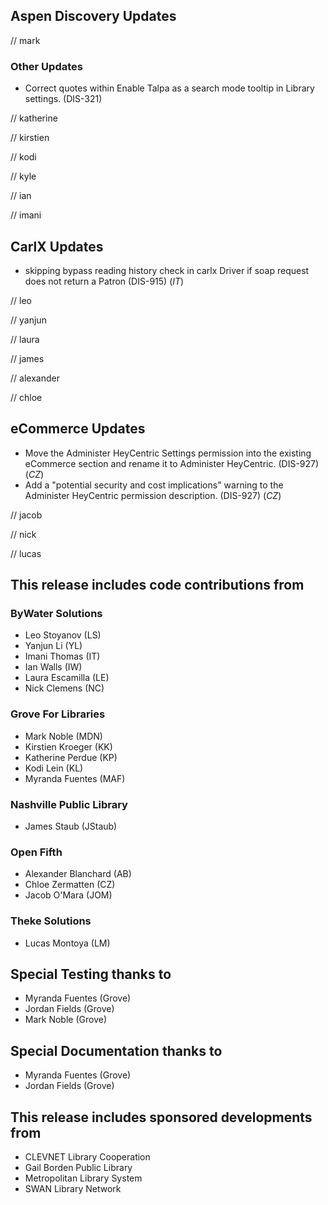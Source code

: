 ## Aspen Discovery Updates
// mark
### Other Updates
- Correct quotes within Enable Talpa as a search mode tooltip in Library settings. (DIS-321) 

// katherine


// kirstien


// kodi


// kyle

// ian

// imani
## CarlX Updates
- skipping bypass reading history check in carlx Driver if soap request does not return a Patron (DIS-915) (*IT*)

// leo

// yanjun

// laura

// james

// alexander

// chloe
## eCommerce Updates
- Move the Administer HeyCentric Settings permission into the existing eCommerce section and rename it to Administer HeyCentric. (DIS-927) (*CZ*)
- Add a "potential security and cost implications" warning to the Administer HeyCentric permission description. (DIS-927) (*CZ*)

// jacob

// nick

// lucas


## This release includes code contributions from
### ByWater Solutions
- Leo Stoyanov (LS)
- Yanjun Li (YL)
- Imani Thomas (IT)
- Ian Walls (IW)
- Laura Escamilla (LE)
- Nick Clemens (NC)

### Grove For Libraries
- Mark Noble (MDN)
- Kirstien Kroeger (KK)
- Katherine Perdue (KP)
- Kodi Lein (KL)
- Myranda Fuentes (MAF)

### Nashville Public Library
- James Staub (JStaub)

### Open Fifth
- Alexander Blanchard (AB)
- Chloe Zermatten (CZ)
- Jacob O'Mara (JOM)

### Theke Solutions
- Lucas Montoya (LM)

## Special Testing thanks to
- Myranda Fuentes (Grove)
- Jordan Fields (Grove)
- Mark Noble (Grove)

## Special Documentation thanks to
- Myranda Fuentes (Grove)
- Jordan Fields (Grove)

## This release includes sponsored developments from
- CLEVNET Library Cooperation
- Gail Borden Public Library
- Metropolitan Library System
- SWAN Library Network

